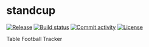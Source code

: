 # standcup

[![Release](https://img.shields.io/github/v/release/iamlucasvieira/standcup)](https://img.shields.io/github/v/release/iamlucasvieira/standcup)
[![Build status](https://img.shields.io/github/actions/workflow/status/iamlucasvieira/standcup/main.yml?branch=main)](https://github.com/iamlucasvieira/standcup/actions/workflows/main.yml?query=branch%3Amain)
[![Commit activity](https://img.shields.io/github/commit-activity/m/iamlucasvieira/standcup)](https://img.shields.io/github/commit-activity/m/iamlucasvieira/standcup)
[![License](https://img.shields.io/github/license/iamlucasvieira/standcup)](https://img.shields.io/github/license/iamlucasvieira/standcup)

Table Football Tracker
